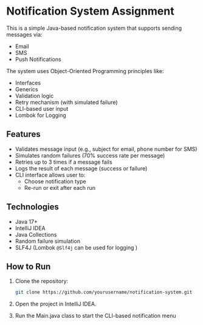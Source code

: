 # Notification System Assignment

This is a simple Java-based notification system that supports sending messages via:
-  Email
-  SMS
-  Push Notifications

The system uses Object-Oriented Programming principles like:
- Interfaces
- Generics
- Validation logic
- Retry mechanism (with simulated failure)
- CLI-based user input
- Lombok for Logging

## Features

- Validates message input (e.g., subject for email, phone number for SMS)
- Simulates random failures (70% success rate per message)
- Retries up to 3 times if a message fails
- Logs the result of each message (success or failure)
- CLI interface allows user to:
    - Choose notification type
    - Re-run or exit after each run

## Technologies

- Java 17+
- IntelliJ IDEA
- Java Collections
- Random failure simulation
- SLF4J (Lombok `@Slf4j` can be used for logging )

##  How to Run

1. Clone the repository:
   ```bash
   git clone https://github.com/yourusername/notification-system.git

2. Open the project in IntelliJ IDEA.

3. Run the Main.java class to start the CLI-based notification menu